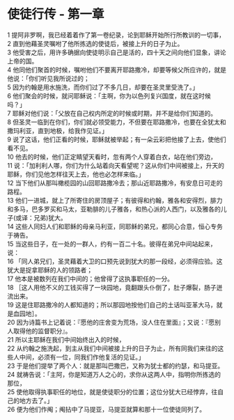 # 使徒行传 - 第一章
  
 1 提阿非罗啊，我已经着着作了第一卷纪录，论到耶稣开始所行所教训的一切事，  
 2 直到他藉圣灵嘱咐了他所拣选的使徒后，被接上升的日子为止。  
 3 他受害之后，用许多确据向使徒明示自己是活的，四十天之间向他们显象，讲论上帝的国。  
 4 他同他们聚首的时候，嘱咐他们不要离开耶路撒冷，却要等候父所应许的，就是他说：「你们听见我所说过的；  
 5 因为约翰是用水施洗，而你们过了不多几日，却要在圣灵里受洗了。」  
 6 他们聚会的时候，就问耶稣说：「主啊，你为以色列复兴国度，就在这时候吗？」  
 7 耶稣对他们说：「父放在自己权内所定的时候或时期，并不是给你们知道的。  
 8 但圣灵一临到在你们，你们就必领受能力，不但要在耶路撒冷，也要在全犹太和撒玛利亚，直到地极，给我作见证。」  
 9 说了这话，他们正看的时候，耶稣就被举起；有一朵云彩把他接了上去，使他们看不见。  
 10 他去的时候，他们正定睛望天看时，忽有两个人穿着白衣，站在他们旁边，  
 11 说：「加利利人哪，你们为什么站着向天看望呢？这从你们中间被接上，升天的耶稣，你们见他怎样往天上去，他也必怎样来临。」  
 12 当下他们从那叫橄榄园的山回耶路撒冷去；那山近耶路撒冷，有安息日可走的路程。  
 13 他们一进城，就上了所寄住的房顶屋子；有彼得和约翰，雅各和安得烈，腓力和多马，巴多罗买和马太，亚勒腓的儿子雅各，和热心派的人西门，以及雅各的儿子(或译：兄弟)犹大。  
 14 这些人同妇人们和耶稣的母亲马利亚，同耶稣的弟兄，都同心合意，恒心专务于祷告。  
 15 当这些日子，在一处的一群人，约有一百二十名。彼得在弟兄中间站起来，说：  
 16 「同人弟兄们，圣灵藉着大卫的口预先说到犹大的那一段经，必须得应验。这犹大是捉拿耶稣的人的领路者；  
 17 他本是被数列在我们中间的；他曾得了这执事职任的一分。  
 18 ［这人用他不义的工钱买得了一块园地，竟翻跟头仆倒了，肚子爆裂，肠子迸流出来。  
 19 这是住耶路撒冷的人都知道的；所以那园地按他们自己的土话叫亚革大马，就是血园地］。  
 20 因为诗篇书上记着说：『愿他的庄舍变为荒场，没人住在里面』；又说：『愿别人取得他的监督职分』。  
 21 所以主耶稣在我们中间始终出入的时候，  
 22 从约翰之施洗起，到主从我们中间被接上升的日子为止，所有同我们来往的这些人中间，必须有一位，同我们作他复活的见证。」  
 23 于是他们提举了两个人：就是那叫巴撒巴，又称为犹士都的约瑟，和马提亚。  
 24 就祷告说：「主阿，你是知道万人之心的，求你从这两人中，指明你所拣选的那位，  
 25 使他取得执事职任的地位，就是使徒职分的位置；这位分犹大已经悖弃，往自己的地方去了。」  
 26 便为他们作阄；阄拈中了马提亚，马提亚就算和那十一位使徒同列了。
